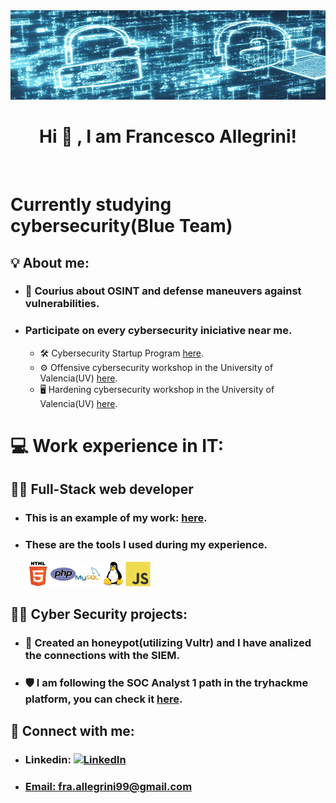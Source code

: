 <img src="458832b6-5a37-4c2e-89ce-803edd103f68.jfif" alt="Wallpaper" style="width:573px;height:143px">

<h1 align="center">Hi 🙌 , I am Francesco Allegrini!</h1>
<br/><h1>Currently studying cybersecurity(Blue Team)</h1>


<!--ABOUT ME SECTION-->
<div id><h2>💡 About me:</h2>
  <ul dir="auto">
    <li>
      <h3>🔎 Courius about OSINT and defense maneuvers against vulnerabilities.</h3>
    </li>
    <li>
      <h3>Participate on every cybersecurity iniciative near me.</h3>
      <ul id="participations">
        <li>
          🛠️ Cybersecurity Startup Program <a href="https://github.com/FraAlle/Frontpage/blob/main/Hackaton2024/Ciberseguridad_Hackaton_StartupValencia.pdf">here</a>.
        </li>
        <li>
          ⚙️ Offensive cybersecurity workshop in the University of Valencia(UV) <a href="https://github.com/FraAlle/Cybersecurity/blob/main/UV_workshops/Buffer_Overflow_Exploit.mp4">here</a>.
        </li>
        <li>
          🖥️ Hardening cybersecurity workshop in the University of Valencia(UV) <a href="https://github.com/FraAlle/Cybersecurity/blob/main/UV_workshops/Talleres.md">here</a>.
        </li>
      </ul>
    </li>
  </ul>
</div>

<!--WORK EXPERIENCE-->
<div id="Work_Experience">
  <h1>💻 Work experience in IT:</h1>
  <h2>👨‍💻 Full-Stack web developer</h2>
  <ul id="Work_Experience">
    <li>
      <h3>This is an example of my work: <a href="https://github.com/FraAlle/Coding/blob/main/Full-Stack_work_example/admin_tickets.php">here</a>.</h3>
    </li>
    <li>
      <h3>These are the tools I used during my experience.</h3>
      <p align="left"><img src="https://raw.githubusercontent.com/devicons/devicon/master/icons/html5/html5-original-wordmark.svg" alt="html5" width="40" height="40"/><img src="https://raw.githubusercontent.com/devicons/devicon/master/icons/php/php-original.svg" alt="php" width="40" height="40"/><img src="https://raw.githubusercontent.com/devicons/devicon/master/icons/mysql/mysql-original-wordmark.svg" alt="mysql" width="40" height="40"/><img src="https://raw.githubusercontent.com/devicons/devicon/master/icons/linux/linux-original.svg" alt="linux" width="40" height="40"/><img src="https://raw.githubusercontent.com/devicons/devicon/master/icons/javascript/javascript-original.svg" alt="js" width="40" height="40"/></p>
    </li>
  </ul>
  <h2>👨‍💻 Cyber Security projects:</h2>
  <ul>
    <li>
      <h3>🍯 Created an honeypot(utilizing Vultr) and I have analized the connections with the SIEM.</h3>
    </li>
    <li>
      <h3>🛡️ I am following the SOC Analyst 1 path in the tryhackme platform, you can check it <a href="https://tryhackme.com/path/outline/soclevel1">here</a>.</h3>
    </li>
  </ul>
</div>

<!--CONTACT-->
<h2>📲 Connect with me:</h2>
<ul>
  <li>
    <h3>Linkedin: <a href="https://www.linkedin.com/in/francesco-allegrini-517871229/"><img alt="LinkedIn" width="22px" src="https://external-content.duckduckgo.com/iu/?u=https%3A%2F%2Fwww.pinclipart.com%2Fpicdir%2Fmiddle%2F97-971470_linkedin-linkedin-social-media-icons-clipart.png&f=1&nofb=1&ipt=ff5043e334996e77b43b4839b64f0540bfb58cbf835796432c078d3dc0167c9e&ipo=images"/></h3>
  </li>
  <li>
    <h3>Email: fra.allegrini99@gmail.com</h3>
  </li>
</ul>


<!--[<img align="left" alt="LinkedIn" width="22px" src="https://cdn.jsdelivr.net/npm/simple-icons@v3/icons/linkedin.svg" />][linkedin]-->